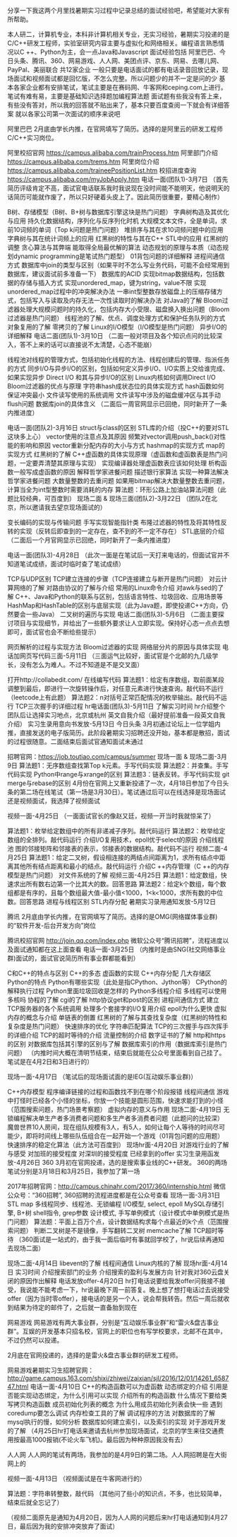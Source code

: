 分享一下我这两个月里找暑期实习过程中记录总结的面试经验吧，希望能对大家有所帮助。

本人研二，计算机专业，本科非计算机相关专业，无实习经验，暑期实习投递的是C/C++研发工程师，实验室研究内容主要与虚拟化和网络相关。编程语言熟悉情况以C ++、Python为主，会一点Java和Javascript
面试经验包括 阿里巴巴、今日头条、腾讯、360、网易游戏、人人网、美团点评、京东、网易、去哪儿网、PayPal、美丽联合 共12家企业
一般只要是电话面试的都有电话录音回放记录，现场面试和视频面试都是回忆版，不怎么完整。所以问题少的并不一定是问的少
基本各家企业都有安排笔试，笔试主要是在赛码网、牛客网和ceping.com上进行。笔试有难有易，主要是基础知识选择题加编程算法题
面试题有些我没有答上来，有些没有答对，所以我的回答就不贴出来了，基本只要百度查阅一下就会有详细答案
就以各家公司第一次面试的顺序来说吧

阿里巴巴
2月底由学长内推，在官网填写了简历。选择的是阿里云的研发工程师C/C++实习岗位。

阿里校招官网 https://campus.alibaba.com/trainProcess.htm
阿里部门介绍 https://campus.alibaba.com/trems.htm
阿里岗位介绍 https://campus.alibaba.com/traineePositionList.htm
校招进度查询 https://campus.alibaba.com/myJobApply.htm
电话一面(团队1)-3月7日
（首先简历评级肯定不高，面试官电话联系我时我说现在没时间能不能明天，他说明天的话简历可能就作废了，所以只好硬着头皮上了。因此简历很重要，要精心制作）

B树、存储模型（B树、B+树与数据库引擎这块是热门问题）
字典树构造及其优化与应用
持久化数据结构，序列化与反序列化时机
大规模文本文件，全是单词，求前10词频的单词（Top k问题是热门问题）
堆排序与其在求10词频问题中的应用
字典树与其在统计词频上的应用
红黑树的特性与其在C++ STL中的应用
红黑树的调整
贪心算法与其弊端
能取得全局最优解的算法
动态规划的原理与本质（动态规划dynamic programming是笔试热门题型）
01背包问题的详细解释
进程间通信方式
数据库中join的类型与区别（如果平时不怎么写业务代码，可能不会经常用到数据库，建议面试前多准备一下）
数据库的ACID
实现bitmap数据结构，包括数据的存储与插入方式
实现unordered_map，键为string，value不限
实现unordered_map过程中的冲突解决办法
一串int型整数存放磁盘上的压缩存储方式，包括写入与读取及内存无法一次性读取时的解决办法
对Java的了解
Bloom过滤器处理大规模问题时的持久化，包括内存大小受限、磁盘换入换出问题（Bloom过滤器是热门问题）
线程池的了解、优点、调度处理方式和保护任务队列的方式
对象复用的了解
零拷贝的了解
Linux的I/O模型（I/O模型是热门问题）
异步I/O的详细解释
电话二面(团队1)-3月10日
（二面一般对项目及各个知识点问的比较深入，答不上来的话可以直接说不太清楚，心态不能崩）

线程池对线程的管理方式，包括初始化线程的方法、线程创建后的管理、指派任务的方式
同步I/O与异步I/O的区别，包括如何定义异步I/O、I/O实质上交给谁完成、如果实现异步
Direct I/O 和其与异步I/O的区别
Linux内核如何调用Direct I/O
Bloom过滤器的优点与原理
字符串hash成状态位的具体实现方式
hash函数如何保证冲突最小
文件读写使用的系统调用
文件读写中涉及的磁盘缓冲区与其手动flush问题
数据库join的具体含义
（二面后一周官网显示已回绝，同时新开了一条内推进度）

电话一面(团队2)-3月16日
struct与class的区别
STL库的介绍（投C++的要对STL这块多上心）
vector使用的注意点及其原因
频繁对vector调用push_back()对性能的影响和原因
vector重新分配内存的大小与方式
hashmap的实现方式
map的实现方式
红黑树的了解
C++虚函数的具体实现原理（虚函数和虚函数表是热门问题，一定要弄清楚其原理与实现）
实现编译器处理虚函数表应该如何处理
析构函数一般写成虚函数的原因
解释哲学家进餐问题
描述银行家算法
实现一种算法解决哲学家进餐问题
大数量整数的去重问题
如果用bitmap解决大数量整数去重问题，计算当全为int型整数时需要消耗的内存
算法题：环形公路上加油站算法问题（此题比较经典，可百度到）
现场二面 & 现场三面(团队2)-3月22日
（团队2在北京，所以邀请我去望京现场面试的）

变长编码的实现与传输问题
手写实现智能指针类
布隆过滤器的特性及将其特性反转的实现（反转后即查到的一定存在，查不到的不一定不存在）
STL底层的介绍
（二面后一个月官网显示已回绝，同时新开了一条内推进度）

电话一面(团队3)-4月28日
（此次一面是在笔试后一天打来电话的，但面试官并不知道笔试成绩，面试时临时查了笔试成绩）

TCP与UDP区别
TCP建立连接的步骤（TCP连接建立与断开是热门问题）
对云计算网络的了解
对路由协议的了解与介绍
常用的Linux命令介绍
对awk与sed的了解
C++、Java和Python的联系与区别，包括语言特性、垃圾回收、应用场景等
HashMap和HashTable的区别与底层实现（此为Java题，即使投递C++方向，仍然要会一些Java）
二叉树的遍历与实现
电话二面(团队3)-5月6日
（二面主要探讨项目与实现细节，并给出了一些额外要求让人立即实现。保持好心态一点点去想即可，面试官也会不断给些提示）

网页解析的过程与实现方法
Bloom过滤器的实现
网络层分片的原因与具体实现
电话加网页写代码三面-5月11日
（三面运气比较好，面试官是个北邮的九几级学长，没有怎么为难人。不过不知道是不是交叉面）

打开http://collabedit.com/ 在线编写代码
算法题1：给定有序数组，取前面某段调整到最后，即进行一次旋转操作后，对任意元素进行快速查询。敲代码不运行（leetcode上有此题）
算法题2：n对括号正常匹配情况的枚举输出。敲代码不运行
TCP三次握手的详细过程
hr电话面(团队3)-5月11日
了解实习时间
hr介绍整个团队后让选择实习地点，北京或杭州
英文自我介绍（最好提前准备一段英文自我介绍）
实习生录用意向书发放-5月13日
今日头条
3月初通过论坛上一位学姐内推，直接发送的电子版简历。此阶段暑期实习招聘还没开始，基本都是散招，面试的过程很随意。二面结束后面试官通知面试未通过

招聘官网：https://job.toutiao.com/campus/summer
现场一面 & 现场二面-3月9日
算法题1：无序数组查找第Top k元素。手写代码实现
算法题2：并查集。手写代码实现
Python中range与xrange的区别
算法题3：链表反转。手写代码实现
git merge与rebase的区别
4月份在官网上又重新投递了一次，4月18日参加了今日头条的第二场在线笔试（第一场是3月30日）。笔试通过后可以在线选择是现场面试还是视频面试，我选择了视频面试

视频一面-4月25日
（一面面试官长的像赵又廷，视频一开当时我就惊呆了）

算法题1：枚举给定数组中的所有非递减子序列。敲代码运行
算法题2：枚举给定数组的全排列。敲代码运行
介绍I/O复用技术，epoll优于select的原因
介绍线程池
图的邻接矩阵和邻接表的表示，邻接表的数据结构。敲代码不运行
视频二面-4月25日
算法题1：给定二叉树，假设相连接的两结点间距离为1，求所有结点中距离其他所有结点距离和最小的结点。敲代码运行
介绍C ++内存管理（C ++的内存模型是热门问题）
对文件系统的了解
视频三面-4月25日
算法题1：给定数组，快速求出所有数右边第一个比其大的数。回答思路
算法题2：给定k个数组，每个数组都是有序的，且每个数组最大值-最小值<1000，1<k<1000，求所有数的中位数。回答思路
进程与线程区别
STL内存分配
暑期实习录用通知发放-5月12日

腾讯
2月底由学长内推，在官网填写了简历。选择的是OMG(网络媒体事业群)的“软件开发-后台开发方向”岗位

腾讯校招官网 http://join.qq.com/index.php
微软公众号“腾讯招聘”，流程进度以及面试通知都在这上面查看
电话一面-3月25日
（内推时是由SNG(社交网络事业群)面试的，面试官说简历所有事业群都能看到）

C和C++的特点与区别
C++的多态
虚函数的实现
C++内存分配
几大存储区
Python的特点
Python有哪些实现（此处是指CPython、Jython等）
CPython的解释执行过程
Python里面垃圾回收是怎样的
Python多线程介绍
多线程可以使用多核吗
协程的了解
cgi的了解
http协议get和post的区别
进程间通信方式
建立TCP服务器的各个系统调用
处理多个套接字的I/O复用介绍
epoll为什么更快
虚拟内存的概念与介绍
单链表的倒置
红黑树的了解与其查找复杂度（红黑树的特性和复杂度是热门问题）
快速排序的优化
字符串匹配算法
TCP的三次握手与四次挥手的详细介绍
TCP的超时等待的介绍
流量控制的介绍
数字证书的了解
http和https的区别
对数据库包括其引擎的区别与了解
数据库索引的作用（数据库索引是热门问题）
（内推时间大概在清明节结束，结束后就能在公众号里面看到自己挂了。笔试是在4月2日和3日进行的）

现场一面-4月17日
（笔试后的现场面试面的是IEG(互动娱乐事业群)）

C++内存模型
程序编译链接的过程和函数找不到在哪个阶段报错
线程间通信
游戏中打怪时已经各个小怪的坐标，你放一个技能是圆形范围，快速求能打到的小怪（范围搜索问题，热门场景考察题）
虚拟内存的意义与作用
现场二面-4月19日
无锁编程解决单生产者多消费者问题和多生产者多消费者问题（此题问的比较深）
魔兽世界10人房间，现在组队规模有3人，有5人，如何让每个人等待的时间尽可能少，即将时间线上哪些队伍组合在一起开始一个游戏（01背包问题的应用题）
快速排序的稳定化算法（此方法可百度到）
现场hr面-4月20日
对游戏行业的了解与感受
对加班的接受程度
对深圳的接受程度
已经拿到的offer
实习生录用函发放-4月26日
360
3月初在官网投递，选的是搜索事业线的C++研发。
360的两场笔试分别是3月18日和3月25日，我参加了第一场

2017年招聘官网：http://campus.chinahr.com/2017/360/internship.html
微信公众号：“360招聘”, 360招聘的流程进度都是在公众号查看
现场一面-3月31日
STL map
多线程同步、线程池、无锁编程
I/O模型, select, epoll
MySQL存储引擎, B+树
shell指令, grep参数
设计模式, 手写单例模式（设计模式中单例模式是热门问题）
算法题：平面上百万个点，设计数据结构求每个点最近的k个点（范围搜索问题）
判断二叉树是不是镜像，手写翻转二叉树
memcache了解
TCP超时等待
（360面试是一站式的，由于我一面后临时有事就回学校了，hr说后续再通知去现场二面）

现场二面-4月14日
libevent的了解
线程间通信
Linux内核的了解
现场hr面-4月14日
实习时间
介绍搜索部门的业务
介绍搜索的盈利与发展方向
针对我对360云盘关闭的原因作出解释
电话发放offer-4月20日
hr打电话说要给我发offer问我接不接受，我说能不能考虑一下，hr说最晚下周一前答复。晚上想了想打电话过去说接受offer（因为当时零offer），接电话的是另一个人，说会帮我转告。然后一周后就收到结果为待定的邮件了，之后就一直备胎到现在

网易游戏
网易游戏有两大事业群，分别是“互动娱乐事业群”和“雷火&盘古事业群”。互娱的开发基本只招名校，官网上的职位也有写学校要求，北邮不在其中，不过仍然可以投递。

2月底在官网投递的，选择的是雷火&盘古事业群的研发工程师。

网易游戏暑期实习生招聘官网： http://game.campus.163.com/shixi/zhiwei/zaixian/sjl/2016/12/01/14261_658747.html
电话一面-4月10日
C++的构造函数可以为虚函数
动态绑定的介绍
引用是否能实现动态绑定，为什么引用可以实现
介绍所有的构造函数
什么情况下要给类写拷贝构造函数
成员初始化列表的概念
为什么用成员初始化列表会快一些
遇到coredump要怎么调试
内存检查工具的了解
调试程序的方法
对数据库的了解
mysql执行的慢，如何分析
数据库如何建立索引，以及索引的实现
对于游戏开发的了解
（4月25日hr打电话来邀请去杭州参加现场面试，北京的学生来往交通费用按最高1000报销(不论火车飞机)。最后因为种种原因我没有去）

人人网
人人网的笔试有两场，我参加的是4月9日的第二场。人人网招聘是在大街网上的

视频一面-4月13日
（视频面试是在牛客网进行的）

算法题：字符串转整数，敲代码
（其他问了些小的知识点，不多，也比较简单，结束后就全忘记了）

（视频二面原先是通知为4月20日，因为人人网的问题后来hr打电话通知到4月27日，最后因为我的安排冲突放弃了面试）
